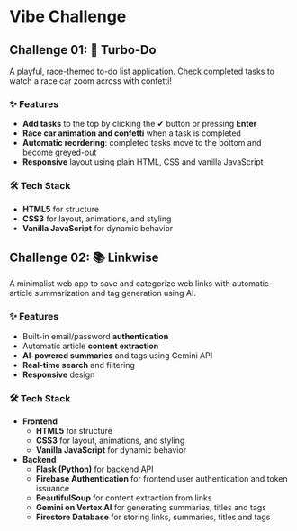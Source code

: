 # Vibe Challenge

## Challenge 01: 🏁 Turbo-Do
A playful, race-themed to-do list application. Check completed tasks to watch a race car zoom across with confetti!

### ✨ Features
* **Add tasks** to the top by clicking the ✔ button or pressing **Enter**
* **Race car animation and confetti** when a task is completed
* **Automatic reordering**: completed tasks move to the bottom and become greyed-out
* **Responsive** layout using plain HTML, CSS and vanilla JavaScript

### 🛠️ Tech Stack
* **HTML5** for structure  
* **CSS3** for layout, animations, and styling  
* **Vanilla JavaScript** for dynamic behavior


## Challenge 02: 📚 Linkwise
A minimalist web app to save and categorize web links with automatic article summarization and tag generation using AI.

### ✨ Features
* Built-in email/password **authentication**
* Automatic article **content extraction**
* **AI-powered summaries** and tags using Gemini API
* **Real-time search** and filtering
* **Responsive** design

### 🛠️ Tech Stack
* **Frontend**
  * **HTML5** for structure  
  * **CSS3** for layout, animations, and styling  
  * **Vanilla JavaScript** for dynamic behavior
* **Backend**
  * **Flask (Python)** for backend API
  * **Firebase Authentication** for frontend user authentication and token issuance
  * **BeautifulSoup** for content extraction from links
  * **Gemini on Vertex AI** for generating summaries, titles and tags
  * **Firestore Database** for storing links, summaries, titles and tags

